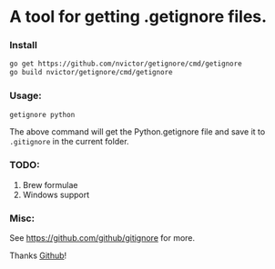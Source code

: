 # A tool for getting .getignore files.

### Install

```bash
go get https://github.com/nvictor/getignore/cmd/getignore
go build nvictor/getignore/cmd/getignore
```

### Usage:

```bash
getignore python
```

The above command will get the Python.getignore file and save it to `.gitignore` in the current folder.

### TODO:

1. Brew formulae
1. Windows support

### Misc:

See https://github.com/github/gitignore for more.

Thanks [Github](https://github.com)!
